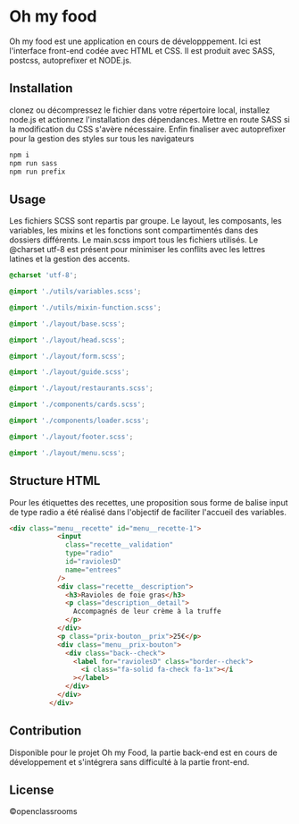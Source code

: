 # Oh my food


Oh my food est une application en cours de développpement. Ici est l'interface front-end codée avec HTML et CSS. Il est produit avec SASS, postcss, autoprefixer et NODE.js.

## Installation

clonez ou décompressez le fichier dans votre répertoire local, installez node.js et actionnez l'installation des dépendances. Mettre en route SASS si la modification du CSS s'avère nécessaire. Enfin finaliser avec autoprefixer pour la gestion des styles sur tous les navigateurs

```bash
npm i
npm run sass
npm run prefix
```

## Usage
Les fichiers SCSS sont repartis par groupe. Le layout, les composants, les variables, les mixins et les fonctions sont compartimentés dans des dossiers différents. Le main.scss import tous les fichiers utilisés. Le @charset utf-8 est présent pour minimiser les conflits avec les lettres latines et la gestion des accents.

```scss
@charset 'utf-8';

@import './utils/variables.scss';

@import './utils/mixin-function.scss';

@import './layout/base.scss';

@import './layout/head.scss';

@import './layout/form.scss';

@import './layout/guide.scss';

@import './layout/restaurants.scss';

@import './components/cards.scss';

@import './components/loader.scss';

@import './layout/footer.scss';

@import './layout/menu.scss';
```

## Structure HTML
Pour les étiquettes des recettes, une proposition sous forme de balise input de type radio a été réalisé dans l'objectif de faciliter l'accueil des variables.
```html
<div class="menu__recette" id="menu__recette-1">
            <input
              class="recette__validation"
              type="radio"
              id="raviolesD"
              name="entrees"
            />
            <div class="recette__description">
              <h3>Ravioles de foie gras</h3>
              <p class="description__detail">
                Accompagnés de leur crème à la truffe
              </p>
            </div>
            <p class="prix-bouton__prix">25€</p>
            <div class="menu__prix-bouton">
              <div class="back--check">
                <label for="raviolesD" class="border--check">
                  <i class="fa-solid fa-check fa-1x"></i
                ></label>
              </div>
            </div>
          </div>
```
## Contribution

Disponible pour le projet Oh my Food, la partie back-end est en cours de développement et s'intégrera sans difficulté à la partie front-end.  

## License
©openclassrooms